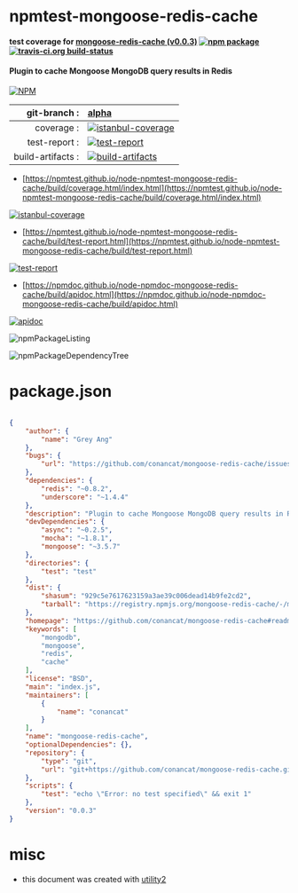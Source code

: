 # npmtest-mongoose-redis-cache

#### test coverage for  [mongoose-redis-cache (v0.0.3)](https://github.com/conancat/mongoose-redis-cache#readme)  [![npm package](https://img.shields.io/npm/v/npmtest-mongoose-redis-cache.svg?style=flat-square)](https://www.npmjs.org/package/npmtest-mongoose-redis-cache) [![travis-ci.org build-status](https://api.travis-ci.org/npmtest/node-npmtest-mongoose-redis-cache.svg)](https://travis-ci.org/npmtest/node-npmtest-mongoose-redis-cache)

#### Plugin to cache Mongoose MongoDB query results in Redis

[![NPM](https://nodei.co/npm/mongoose-redis-cache.png?downloads=true&downloadRank=true&stars=true)](https://www.npmjs.com/package/mongoose-redis-cache)

| git-branch : | [alpha](https://github.com/npmtest/node-npmtest-mongoose-redis-cache/tree/alpha)|
|--:|:--|
| coverage : | [![istanbul-coverage](https://npmtest.github.io/node-npmtest-mongoose-redis-cache/build/coverage.badge.svg)](https://npmtest.github.io/node-npmtest-mongoose-redis-cache/build/coverage.html/index.html)|
| test-report : | [![test-report](https://npmtest.github.io/node-npmtest-mongoose-redis-cache/build/test-report.badge.svg)](https://npmtest.github.io/node-npmtest-mongoose-redis-cache/build/test-report.html)|
| build-artifacts : | [![build-artifacts](https://npmtest.github.io/node-npmtest-mongoose-redis-cache/glyphicons_144_folder_open.png)](https://github.com/npmtest/node-npmtest-mongoose-redis-cache/tree/gh-pages/build)|

- [https://npmtest.github.io/node-npmtest-mongoose-redis-cache/build/coverage.html/index.html](https://npmtest.github.io/node-npmtest-mongoose-redis-cache/build/coverage.html/index.html)

[![istanbul-coverage](https://npmtest.github.io/node-npmtest-mongoose-redis-cache/build/screenCapture.buildCi.browser.%252Ftmp%252Fbuild%252Fcoverage.lib.html.png)](https://npmtest.github.io/node-npmtest-mongoose-redis-cache/build/coverage.html/index.html)

- [https://npmtest.github.io/node-npmtest-mongoose-redis-cache/build/test-report.html](https://npmtest.github.io/node-npmtest-mongoose-redis-cache/build/test-report.html)

[![test-report](https://npmtest.github.io/node-npmtest-mongoose-redis-cache/build/screenCapture.buildCi.browser.%252Ftmp%252Fbuild%252Ftest-report.html.png)](https://npmtest.github.io/node-npmtest-mongoose-redis-cache/build/test-report.html)

- [https://npmdoc.github.io/node-npmdoc-mongoose-redis-cache/build/apidoc.html](https://npmdoc.github.io/node-npmdoc-mongoose-redis-cache/build/apidoc.html)

[![apidoc](https://npmdoc.github.io/node-npmdoc-mongoose-redis-cache/build/screenCapture.buildCi.browser.%252Ftmp%252Fbuild%252Fapidoc.html.png)](https://npmdoc.github.io/node-npmdoc-mongoose-redis-cache/build/apidoc.html)

![npmPackageListing](https://npmtest.github.io/node-npmtest-mongoose-redis-cache/build/screenCapture.npmPackageListing.svg)

![npmPackageDependencyTree](https://npmtest.github.io/node-npmtest-mongoose-redis-cache/build/screenCapture.npmPackageDependencyTree.svg)



# package.json

```json

{
    "author": {
        "name": "Grey Ang"
    },
    "bugs": {
        "url": "https://github.com/conancat/mongoose-redis-cache/issues"
    },
    "dependencies": {
        "redis": "~0.8.2",
        "underscore": "~1.4.4"
    },
    "description": "Plugin to cache Mongoose MongoDB query results in Redis",
    "devDependencies": {
        "async": "~0.2.5",
        "mocha": "~1.8.1",
        "mongoose": "~3.5.7"
    },
    "directories": {
        "test": "test"
    },
    "dist": {
        "shasum": "929c5e7617623159a3ae39c006dead14b9fe2cd2",
        "tarball": "https://registry.npmjs.org/mongoose-redis-cache/-/mongoose-redis-cache-0.0.3.tgz"
    },
    "homepage": "https://github.com/conancat/mongoose-redis-cache#readme",
    "keywords": [
        "mongodb",
        "mongoose",
        "redis",
        "cache"
    ],
    "license": "BSD",
    "main": "index.js",
    "maintainers": [
        {
            "name": "conancat"
        }
    ],
    "name": "mongoose-redis-cache",
    "optionalDependencies": {},
    "repository": {
        "type": "git",
        "url": "git+https://github.com/conancat/mongoose-redis-cache.git"
    },
    "scripts": {
        "test": "echo \"Error: no test specified\" && exit 1"
    },
    "version": "0.0.3"
}
```



# misc
- this document was created with [utility2](https://github.com/kaizhu256/node-utility2)
